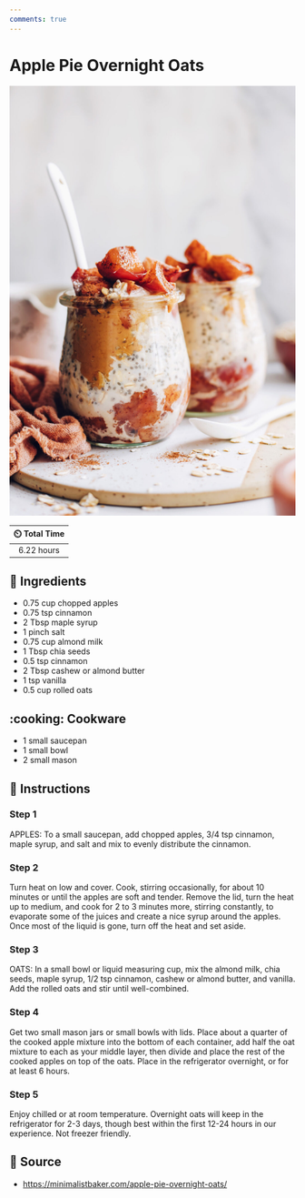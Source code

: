 ```yaml
---
comments: true
---
```

# Apple Pie Overnight Oats

![Apple Pie Overnight Oats](../assets/images/apple-pie-overnight-oats.jpg)

| :timer_clock: Total Time |
|:-----------------------: |
| 6.22 hours |

## :salt: Ingredients

- 0.75 cup chopped apples
- 0.75 tsp cinnamon
- 2 Tbsp maple syrup
- 1 pinch salt
- 0.75 cup almond milk
- 1 Tbsp chia seeds
- 0.5 tsp cinnamon
- 2 Tbsp cashew or almond butter
- 1 tsp vanilla
- 0.5 cup rolled oats

## :cooking: Cookware

- 1 small saucepan
- 1 small bowl
- 2 small mason

## :pencil: Instructions

### Step 1

APPLES: To a small saucepan, add chopped apples, 3/4 tsp cinnamon, maple syrup, and salt and mix to evenly distribute
the cinnamon.

### Step 2

Turn heat on low and cover. Cook, stirring occasionally, for about 10 minutes or until the apples are soft and tender.
Remove the lid, turn the heat up to medium, and cook for 2 to 3 minutes more, stirring constantly, to evaporate some of
the juices and create a nice syrup around the apples. Once most of the liquid is gone, turn off the heat and set aside.

### Step 3

OATS: In a small bowl or liquid measuring cup, mix the almond milk, chia seeds, maple syrup, 1/2 tsp cinnamon, cashew or
almond butter, and vanilla. Add the rolled oats and stir until well-combined.

### Step 4

Get two small mason jars or small bowls with lids. Place about a quarter of the cooked apple mixture into the bottom of
each container, add half the oat mixture to each as your middle layer, then divide and place the rest of the cooked
apples on top of the oats. Place in the refrigerator overnight, or for at least 6 hours.

### Step 5

Enjoy chilled or at room temperature. Overnight oats will keep in the refrigerator for 2-3 days, though best within the
first 12-24 hours in our experience. Not freezer friendly.

## :link: Source

- <https://minimalistbaker.com/apple-pie-overnight-oats/>
